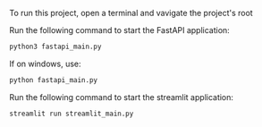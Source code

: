 To run this project, open a terminal and vavigate the project's root

Run the following command to start the FastAPI application:
```bash
python3 fastapi_main.py
```
If on windows, use:
```bash
python fastapi_main.py
```

Run the following command to start the streamlit application:
```bash
streamlit run streamlit_main.py
```
